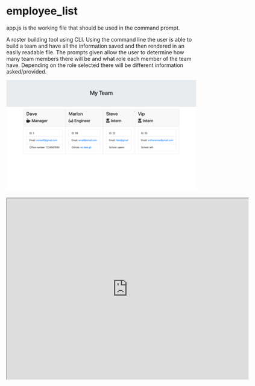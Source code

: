 # employee_list

app.js is the working file that should be used in the command prompt.

A roster building tool using CLI. Using the command line the user is able to build a team and have all the information saved and then rendered in an easily readable file. The prompts given allow the user to determine how many team members there will be and what role each member of the team have. Depending on the role selected there will be different information asked/provided.

![alt text](team.png "Screenshot of expected output")

<iframe src="https://drive.google.com/file/d/1kWU4X76z2MLljDzKMyVKh60EmWZ3gAsL/preview" width="640" height="480"></iframe>
